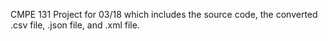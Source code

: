 CMPE 131 Project for 03/18 which includes the source code, the converted .csv file, .json file, and .xml file.
